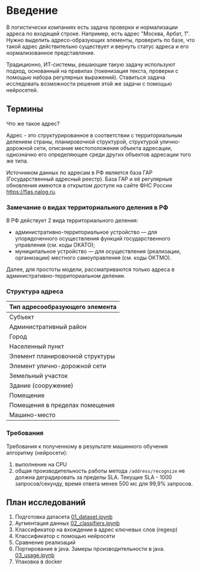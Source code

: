 # Введение

В логистически компаниях есть задача проверки и нормализации адреса по входящей строке.
Например, есть адрес "Москва, Арбат, 1". Нужно выделить адресо-образующих элементы, проверить по базе, 
что такой адрес действительно существует и вернуть статус адреса и его нормализованное представление.

Традиционно, ИТ-системы, решающие такую задачу используют подход, основанный на правилах (токенизация текста, проверки с помощью набора регулярных выражений).
Ставиться задача исследовать возможности решения этой же задачи с помощью нейросетей.

## Термины

Что же такое адрес?

Адрес - это структурированное в соответствии с территориальным делением
страны, планировочной структурой, структурой улично-дорожной сети,
описание местоположения объекта адресации, однозначно его определяющее
среди других объектов адресации того же типа.

Источником данных по адресам в РФ является база ГАР (Государственный
адресный реестр). База ГАР и её регулярные обновления имеются в открытом
доступе на сайте ФНС России https://fias.nalog.ru.


### Замечание о видах территориального деления в РФ

В РФ действует 2 вида территориального деления:
* административно-территориальное устройство — для упорядоченного
  осуществления функций государственного управления (см. коды ОКАТО);
* муниципальное устройство — для осуществления (реализации, организации)
  местного самоуправления (см. коды ОКТМО).

Далее, для простоты модели, рассматриваются только адреса в административно-территориальном делении.

### Структура адреса

| Тип адресообразующего элемента  |
|:--------------------------------|
| Субъект                         |
| Административный район          |
| Город                           |
| Населенный пункт                |
| Элемент планировочной структуры |
| Элемент улично-дорожной сети    |
| Земельный участок               |
| Здание (сооружение)             |
| Помещение                       |
| Помещения в пределах помещения  |
| Машино-место                    |



### Требования

Требования к полученному в результате машинного обучения алгоритму
(нейросети):

1. выполнение на CPU
2. общая производительность работы метода `/address/recognize` не должна
   деградировать за пределы SLA. Текущие SLA - 1000 запросов/секунду,
   время ответа менее 500 мс для 99,9% запросов.


## План исследований

1. Подготовка датасета [01_dataset.ipynb](02_dataset_EDA.ipynb)
2. Аугментация данных [02_classifiers.ipynb](03_classifiers.ipynb)
3. Классификатор на вхождении в адрес ключевых слов (regexp)
4. Классификатор с помощью нейросети
5. Сравнение реализаций
6. Портирование в java. Замеры производительности в java. [03_usage.ipynb](04_usage.ipynb)
7. Упаковка в docker
